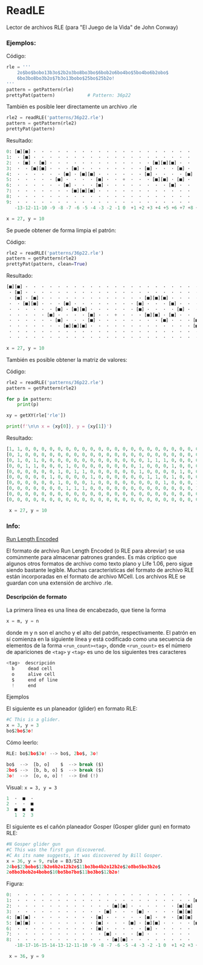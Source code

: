 # ReadLE
 Lector de archivos RLE (para "El Juego de la Vida" de John Conway)

### Ejemplos:

Código:
```py
rle = '''
    2o$bo$bobo13b3o$2b2o3bo8bo3bo$6bob2o6bo4bo$5bo4bo6b2obo$
    6bo3bo8bo3b2o$7b3o13bobo$25bo$25b2o!
'''
pattern = getPattern(rle)
prettyPat(pattern)            # Pattern: 36p22
```

También es posible leer directamente un archivo .rle
```py
rle2 = readRLE('patterns/36p22.rle')
pattern = getPattern(rle2)
prettyPat(pattern)
```

Resultado:
```py
0: [■][■] ·  ·  ·  ·  ·  ·  ·  ·  ·  ·  ·  ·  ·  ·  ·  ·  ·  ·  ·  ·  ·  ·  ·  ·  ·  -5
1:  · [■] ·  ·  ·  ·  ·  ·  ·  ·  ·  ·  ·  ·  ·  ·  ·  ·  ·  ·  ·  ·  ·  ·  ·  ·  ·  -4
2:  · [■] · [■] ·  ·  ·  ·  ·  ·  ·  ·  ·  ·  ·  ·  · [■][■][■] ·  ·  ·  ·  ·  ·  ·  -3
3:  ·  · [■][■] ·  ·  · [■] ·  ·  ·  ·  ·  ·  ·  · [■] ·  ·  · [■] ·  ·  ·  ·  ·  ·  -2
4:  ·  ·  ·  ·  ·  · [■] · [■][■] ·  ·  ·  ·  ·  · [■] ·  ·  ·  · [■] ·  ·  ·  ·  ·  -1
5:  ·  ·  ·  ·  · [■] ·  ·  ·  · [■] ·  ·  +  ·  ·  · [■][■] · [■] ·  ·  ·  ·  ·  ·   0
6:  ·  ·  ·  ·  ·  · [■] ·  ·  · [■] ·  ·  ·  ·  ·  ·  ·  · [■] ·  ·  · [■][■] ·  ·  +1
7:  ·  ·  ·  ·  ·  ·  · [■][■][■] ·  ·  ·  ·  ·  ·  ·  ·  ·  ·  ·  ·  · [■] · [■] ·  +2
8:  ·  ·  ·  ·  ·  ·  ·  ·  ·  ·  ·  ·  ·  ·  ·  ·  ·  ·  ·  ·  ·  ·  ·  ·  · [■] ·  +3
9:  ·  ·  ·  ·  ·  ·  ·  ·  ·  ·  ·  ·  ·  ·  ·  ·  ·  ·  ·  ·  ·  ·  ·  ·  · [■][■] +4
   -13-12-11-10 -9 -8 -7 -6 -5 -4 -3 -2 -1 0  +1 +2 +3 +4 +5 +6 +7 +8 +9+10+11+12+13

x = 27, y = 10
```

Se puede obtener de forma limpia el patrón:

Código:
```py
rle2 = readRLE('patterns/36p22.rle')
pattern = getPattern(rle2)
prettyPat(pattern, clean=True)
```

Resultado:
```py
[■][■] ·  ·  ·  ·  ·  ·  ·  ·  ·  ·  ·  ·  ·  ·  ·  ·  ·  ·  ·  ·  ·  ·  ·  ·  · 
 · [■] ·  ·  ·  ·  ·  ·  ·  ·  ·  ·  ·  ·  ·  ·  ·  ·  ·  ·  ·  ·  ·  ·  ·  ·  · 
 · [■] · [■] ·  ·  ·  ·  ·  ·  ·  ·  ·  ·  ·  ·  · [■][■][■] ·  ·  ·  ·  ·  ·  · 
 ·  · [■][■] ·  ·  · [■] ·  ·  ·  ·  ·  ·  ·  · [■] ·  ·  · [■] ·  ·  ·  ·  ·  · 
 ·  ·  ·  ·  ·  · [■] · [■][■] ·  ·  ·  ·  ·  · [■] ·  ·  ·  · [■] ·  ·  ·  ·  · 
 ·  ·  ·  ·  · [■] ·  ·  ·  · [■] ·  ·  +  ·  ·  · [■][■] · [■] ·  ·  ·  ·  ·  · 
 ·  ·  ·  ·  ·  · [■] ·  ·  · [■] ·  ·  ·  ·  ·  ·  ·  · [■] ·  ·  · [■][■] ·  · 
 ·  ·  ·  ·  ·  ·  · [■][■][■] ·  ·  ·  ·  ·  ·  ·  ·  ·  ·  ·  ·  · [■] · [■] · 
 ·  ·  ·  ·  ·  ·  ·  ·  ·  ·  ·  ·  ·  ·  ·  ·  ·  ·  ·  ·  ·  ·  ·  ·  · [■] · 
 ·  ·  ·  ·  ·  ·  ·  ·  ·  ·  ·  ·  ·  ·  ·  ·  ·  ·  ·  ·  ·  ·  ·  ·  · [■][■]

x = 27, y = 10
```

También es posible obtener la matriz de valores:

Código:
```py
rle2 = readRLE('patterns/36p22.rle')
pattern = getPattern(rle2)

for p in pattern:
    print(p)

xy = getXY(rle['rle'])

print(f'\n\n x = {xy[0]}, y = {xy[1]}')
```

Resultado:
```py
[1, 1, 0, 0, 0, 0, 0, 0, 0, 0, 0, 0, 0, 0, 0, 0, 0, 0, 0, 0, 0, 0, 0, 0, 0, 0, 0]
[0, 1, 0, 0, 0, 0, 0, 0, 0, 0, 0, 0, 0, 0, 0, 0, 0, 0, 0, 0, 0, 0, 0, 0, 0, 0, 0]
[0, 1, 0, 1, 0, 0, 0, 0, 0, 0, 0, 0, 0, 0, 0, 0, 0, 1, 1, 1, 0, 0, 0, 0, 0, 0, 0]
[0, 0, 1, 1, 0, 0, 0, 1, 0, 0, 0, 0, 0, 0, 0, 0, 1, 0, 0, 0, 1, 0, 0, 0, 0, 0, 0]
[0, 0, 0, 0, 0, 0, 1, 0, 1, 1, 0, 0, 0, 0, 0, 0, 1, 0, 0, 0, 0, 1, 0, 0, 0, 0, 0]
[0, 0, 0, 0, 0, 1, 0, 0, 0, 0, 1, 0, 0, 0, 0, 0, 0, 1, 1, 0, 1, 0, 0, 0, 0, 0, 0]
[0, 0, 0, 0, 0, 0, 1, 0, 0, 0, 1, 0, 0, 0, 0, 0, 0, 0, 0, 1, 0, 0, 0, 1, 1, 0, 0]
[0, 0, 0, 0, 0, 0, 0, 1, 1, 1, 0, 0, 0, 0, 0, 0, 0, 0, 0, 0, 0, 0, 0, 1, 0, 1, 0]
[0, 0, 0, 0, 0, 0, 0, 0, 0, 0, 0, 0, 0, 0, 0, 0, 0, 0, 0, 0, 0, 0, 0, 0, 0, 1, 0]
[0, 0, 0, 0, 0, 0, 0, 0, 0, 0, 0, 0, 0, 0, 0, 0, 0, 0, 0, 0, 0, 0, 0, 0, 0, 1, 1]

 x = 27, y = 10
```

### Info:

[Run Length Encoded](https://www.conwaylife.com/wiki/Run_Length_Encoded)

El formato de archivo Run Length Encoded (o RLE para abreviar) se usa comúnmente
para almacenar patrones grandes. Es más críptico que algunos otros formatos de archivo
como texto plano y Life 1.06, pero sigue siendo bastante legible. Muchas características
del formato de archivo RLE están incorporadas en el formato de archivo MCell.
Los archivos RLE se guardan con una extensión de archivo .rle.

#### Descripción de formato

La primera línea es una línea de encabezado, que tiene la forma
```py
x = m, y = n
```
donde m y n son el ancho y el alto del patrón, respectivamente.
El patrón en sí comienza en la siguiente línea y está codificado como una secuencia
de elementos de la forma ```<run_count><tag>```, donde ```<run_count>``` es el número
de apariciones de ```<tag>``` y ```<tag>``` es uno de los siguientes tres caracteres

```py
<tag>  descripción
  b     dead cell
  o     alive cell
  $     end of line
  !     end
```

Ejemplos

 El siguiente es un planeador (glider) en formato RLE:

```py
#C This is a glider.
x = 3, y = 3
bo$2bo$3o!
```
 
Cómo leerlo:
```py
RLE: bo$2bo$3o! --> bo$, 2bo$, 3o!

bo$  -->  [b, o]    $  --> break ($)
2bo$ -->  [b, b, o] $  --> break ($)
3o!  -->  [o, o, o] !  --> End (!)
```

Visual: ```x = 3, y = 3```

```py
1  ·  ■  ·
2  ·  ·  ■
3  ■  ■  ■
   1  2  3
```

El siguiente es el cañón planeador Gosper (Gosper glider gun) en formato RLE:
```py
#N Gosper glider gun
#C This was the first gun discovered.
#C As its name suggests, it was discovered by Bill Gosper.
x = 36, y = 9, rule = B3/S23
24bo$22bobo$12b2o6b2o12b2o$11bo3bo4b2o12b2o$2o8bo5bo3b2o$
2o8bo3bob2o4bobo$10bo5bo7bo$11bo3bo$12b2o!
```

Figura:
```py
0:  ·  ·  ·  ·  ·  ·  ·  ·  ·  ·  ·  ·  ·  ·  ·  ·  ·  ·  ·  ·  ·  ·  ·  · [■] ·  ·  ·  ·  ·  ·  ·  ·  ·  ·  ·  -4
1:  ·  ·  ·  ·  ·  ·  ·  ·  ·  ·  ·  ·  ·  ·  ·  ·  ·  ·  ·  ·  ·  · [■] · [■] ·  ·  ·  ·  ·  ·  ·  ·  ·  ·  ·  -3
2:  ·  ·  ·  ·  ·  ·  ·  ·  ·  ·  ·  · [■][■] ·  ·  ·  ·  ·  · [■][■] ·  ·  ·  ·  ·  ·  ·  ·  ·  ·  ·  · [■][■] -2
3:  ·  ·  ·  ·  ·  ·  ·  ·  ·  ·  · [■] ·  ·  · [■] ·  ·  ·  · [■][■] ·  ·  ·  ·  ·  ·  ·  ·  ·  ·  ·  · [■][■] -1
4: [■][■] ·  ·  ·  ·  ·  ·  ·  · [■] ·  ·  ·  ·  · [■] ·  +  · [■][■] ·  ·  ·  ·  ·  ·  ·  ·  ·  ·  ·  ·  ·  ·   0
5: [■][■] ·  ·  ·  ·  ·  ·  ·  · [■] ·  ·  · [■] · [■][■] ·  ·  ·  · [■] · [■] ·  ·  ·  ·  ·  ·  ·  ·  ·  ·  ·  +1
6:  ·  ·  ·  ·  ·  ·  ·  ·  ·  · [■] ·  ·  ·  ·  · [■] ·  ·  ·  ·  ·  ·  · [■] ·  ·  ·  ·  ·  ·  ·  ·  ·  ·  ·  +2
7:  ·  ·  ·  ·  ·  ·  ·  ·  ·  ·  · [■] ·  ·  · [■] ·  ·  ·  ·  ·  ·  ·  ·  ·  ·  ·  ·  ·  ·  ·  ·  ·  ·  ·  ·  +3
8:  ·  ·  ·  ·  ·  ·  ·  ·  ·  ·  ·  · [■][■] ·  ·  ·  ·  ·  ·  ·  ·  ·  ·  ·  ·  ·  ·  ·  ·  ·  ·  ·  ·  ·  ·  +4
   -18-17-16-15-14-13-12-11-10 -9 -8 -7 -6 -5 -4 -3 -2 -1 0  +1 +2 +3 +4 +5 +6 +7 +8 +9+10+11+12+13+14+15+16+17

 x = 36, y = 9
```

